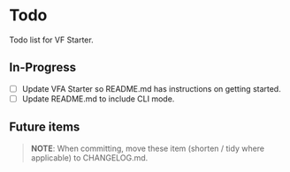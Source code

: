 Todo
====

Todo list for VF Starter.

## In-Progress

- [ ] Update VFA Starter so README.md has instructions on getting started.
- [ ] Update README.md to include CLI mode.

## Future items

> **NOTE**: When committing, move these item (shorten / tidy where applicable) to CHANGELOG.md.